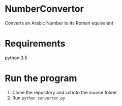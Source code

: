 # NumberConvertor
Converts an Arabic Number to its Roman equivalent

# Requirements
  python 3.5
  
# Run the program
  1. Clone the repository and cd into the source folder
  2. Run ```python convertor.py ```
